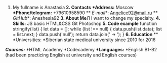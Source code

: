 1. My fullname is Anastasia 
**2. Contacts**
__*Address:__ Moscow
__*Phone/telegram:__ +79610958590
** *E-mail**: Angelice92@mail.ru
** *GitHub**: Aneshesia92
**3. About Me**Л
I want to change my specialty.
**4. Skills:**
JS basic
HTML&CSS
Git
Photoshop
**5. Code example**
function stringify(list) {
let data = [];
while (list !== null) {
data.push(list.data);
list = list.next;
}
data.push('null');
return data.join(' -> ');
}
**6. Education**
** *Universities:
*Siberian state medical university since 2010 for 2016

__*Courses:*__
*HTML Academy
*Codecademy
__*Languages:__
*English B1-B2 (had been practicing English at university and English courses)